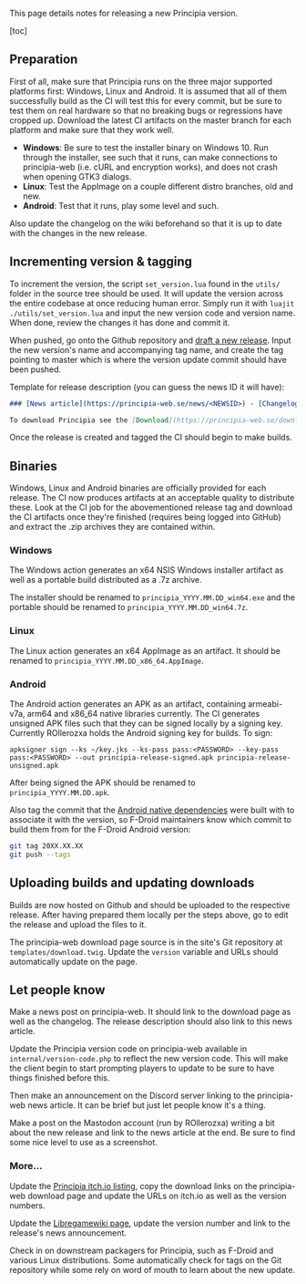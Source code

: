 This page details notes for releasing a new Principia version.

[toc]

## Preparation
First of all, make sure that Principia runs on the three major supported platforms first: Windows, Linux and Android. It is assumed that all of them successfully build as the CI will test this for every commit, but be sure to test them on real hardware so that no breaking bugs or regressions have cropped up. Download the latest CI artifacts on the master branch for each platform and make sure that they work well.

- **Windows**: Be sure to test the installer binary on Windows 10. Run through the installer, see such that it runs, can make connections to principia-web (i.e. cURL and encryption works), and does not crash when opening GTK3 dialogs.
- **Linux**: Test the AppImage on a couple different distro branches, old and new.
- **Android**: Test that it runs, play some level and such.

Also update the changelog on the wiki beforehand so that it is up to date with the changes in the new release.

## Incrementing version & tagging
To increment the version, the script `set_version.lua` found in the `utils/` folder in the source tree should be used. It will update the version across the entire codebase at once reducing human error. Simply run it with `luajit ./utils/set_version.lua` and input the new version code and version name. When done, review the changes it has done and commit it.

When pushed, go onto the Github repository and [draft a new release](https://github.com/Bithack/principia/releases/new). Input the new version's name and accompanying tag name, and create the tag pointing to master which is where the version update commit should have been pushed.

Template for release description (you can guess the news ID it will have):

```md
### [News article](https://principia-web.se/news/<NEWSID>) - [Changelog](https://principia-web.se/wiki/Changelog#<RELEASE NAME WITH DASHES>)

To download Principia see the [Download](https://principia-web.se/download) page. You can also download the binaries associated with this version below:
```

Once the release is created and tagged the CI should begin to make builds.

## Binaries
Windows, Linux and Android binaries are officially provided for each release. The CI now produces artifacts at an acceptable quality to distribute these. Look at the CI job for the abovementioned release tag and download the CI artifacts once they're finished (requires being logged into GitHub) and extract the .zip archives they are contained within.

### Windows
The Windows action generates an x64 NSIS Windows installer artifact as well as a portable build distributed as a .7z archive.

The installer should be renamed to `principia_YYYY.MM.DD_win64.exe` and the portable should be renamed to `principia_YYYY.MM.DD_win64.7z`.

### Linux
The Linux action generates an x64 AppImage as an artifact. It should be renamed to `principia_YYYY.MM.DD_x86_64.AppImage`.

### Android
The Android action generates an APK as an artifact, containing armeabi-v7a, arm64 and x86_64 native libraries currently. The CI generates unsigned APK files such that they can be signed locally by a signing key. Currently ROllerozxa holds the Android signing key for builds. To sign:

```
apksigner sign --ks ~/key.jks --ks-pass pass:<PASSWORD> --key-pass pass:<PASSWORD> --out principia-release-signed.apk principia-release-unsigned.apk
```

After being signed the APK should be renamed to `principia_YYYY.MM.DD.apk`.

Also tag the commit that the [Android native dependencies](https://github.com/principia-game/principia-android-deps) were built with to associate it with the version, so F-Droid maintainers know which commit to build them from for the F-Droid Android version:

```bash
git tag 20XX.XX.XX
git push --tags
```

## Uploading builds and updating downloads
Builds are now hosted on Github and should be uploaded to the respective release. After having prepared them locally per the steps above, go to edit the release and upload the files to it.

The principia-web download page source is in the site's Git repository at `templates/download.twig`. Update the `version` variable and URLs should automatically update on the page.

## Let people know
Make a news post on principia-web. It should link to the download page as well as the changelog. The release description should also link to this news article.

Update the Principia version code on principia-web available in `internal/version-code.php` to reflect the new version code. This will make the client begin to start prompting players to update to be sure to have things finished before this.

Then make an announcement on the Discord server linking to the principia-web news article. It can be brief but just let people know it's a thing.

Make a post on the Mastodon account (run by ROllerozxa) writing a bit about the new release and link to the news article at the end. Be sure to find some nice level to use as a screenshot.

### More...
Update the [Principia itch.io listing](https://rollerozxa.itch.io/principia), copy the download links on the principia-web download page and update the URLs on itch.io as well as the version numbers.

Update the [Libregamewiki page](https://libregamewiki.org/Principia), update the version number and link to the release's news announcement.

Check in on downstream packagers for Principia, such as F-Droid and various Linux distributions. Some automatically check for tags on the Git repository while some rely on word of mouth to learn about the new update.
